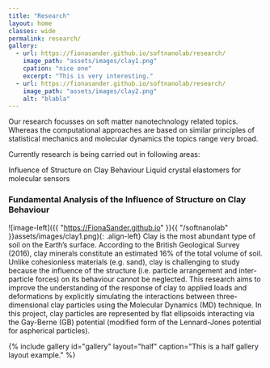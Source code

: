 ```yaml
---
title: "Research"
layout: home
classes: wide
permalink: research/
gallery:
  - url: https://fionasander.github.io/softnanolab/research/
    image_path: "assets/images/clay1.png"
    cpation: "nice one"
    excerpt: "This is very interesting."
  - url: https://fionasander.github.io/softnanolab/research/
    image_path: "assets/images/clay2.png"
    alt: "blabla"
---
```


Our research focusses on soft matter nanotechnology related topics. Whereas the computational approaches are based on similar principles of statistical mechanics and molecular dynamics the topics range very broad.

Currently research is being carried out in following areas:

Influence of Structure on Clay Behaviour
Liquid crystal elastomers for molecular sensors



### Fundamental Analysis of the Influence of Structure on Clay Behaviour

 ![image-left]({{ "https://FionaSander.github.io" }}{{ "/softnanolab" }}assets/images/clay1.png){: .align-left} Clay is the most abundant type of soil on the Earth’s surface. According to the British Geological Survey (2016), clay minerals constitute an estimated 16% of the total volume of soil. Unlike cohesionless materials (e.g. sand), clay is challenging to study because the influence of the structure (i.e. particle arrangement and inter-particle forces) on its behaviour cannot be neglected. 
This research aims to improve the understanding of the response of clay to applied loads and deformations by explicitly simulating the interactions between three-dimensional clay particles using the Molecular Dynamics (MD) technique. In this project, clay particles are represented by flat ellipsoids interacting via the Gay-Berne (GB) potential (modified form of the Lennard-Jones potential for aspherical particles).



{% include gallery id="gallery" layout="half" caption="This is a half gallery layout example." %}


